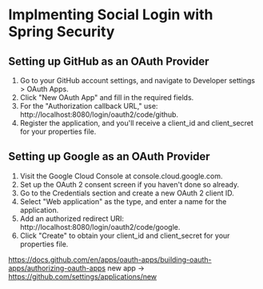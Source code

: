 # Implmenting Social Login with Spring Security

## Setting up GitHub as an OAuth Provider

1. Go to your GitHub account settings, and navigate to Developer settings > OAuth Apps.
2. Click "New OAuth App" and fill in the required fields.
3. For the "Authorization callback URL," use: http://localhost:8080/login/oauth2/code/github.
4. Register the application, and you'll receive a client_id and client_secret for your properties file.

## Setting up Google as an OAuth Provider
1. Visit the Google Cloud Console at console.cloud.google.com.
2. Set up the OAuth 2 consent screen if you haven't done so already.
3. Go to the Credentials section and create a new OAuth 2 client ID.
4. Select "Web application" as the type, and enter a name for the application.
5. Add an authorized redirect URI: http://localhost:8080/login/oauth2/code/google.
6. Click "Create" to obtain your client_id and client_secret for your properties file.


https://docs.github.com/en/apps/oauth-apps/building-oauth-apps/authorizing-oauth-apps
new app -> https://github.com/settings/applications/new



